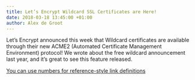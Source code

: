 ```yaml
---
title: Let’s Encrypt Wildcard SSL Certificates are Here!
date: 2018-03-18 13:45:00 +01:00
author: Alex de Groot
---
```


Let’s Encrypt announced this week that Wildcard certificates are available through their new ACME2 (Automated Certificate Management Environment) protocol! We wrote about the free wildcard announcement last year, and it’s great to see this feature released.

[You can use numbers for reference-style link definitions][1]

[1]: https://laravel-news.com/lets-encrypt-wildcard-ssl-certificates-are-here